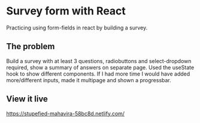 # Survey form with React

Practicing using form-fields in react by building a survey.


## The problem
Build a survey with at least 3 questions, radiobuttons and select-dropdown required, show a summary of answers on separate page. 
Used the useState hook to show different components.
If I had more time I would have added more/different inputs, made it multipage and shown a progressbar.

## View it live

https://stupefied-mahavira-58bc8d.netlify.com/

